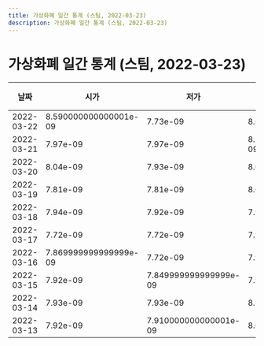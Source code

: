 ```yaml
---
title: 가상화폐 일간 통계 (스팀, 2022-03-23)
description: 가상화폐 일간 통계 (스팀, 2022-03-23)
---
```


가상화폐 일간 통계 (스팀, 2022-03-23)
===

|날짜|시가|저가|고가|종가|비고|
|--|--|--|--|--|--|
|2022-03-22|8.590000000000001e-09|7.73e-09|8.65e-09|8.1e-09|    |
|2022-03-21|7.97e-09|7.97e-09|8.250000000000001e-09|8.250000000000001e-09|    |
|2022-03-20|8.04e-09|7.93e-09|8.05e-09|7.93e-09|    |
|2022-03-19|7.81e-09|7.81e-09|8.08e-09|8.07e-09|    |
|2022-03-18|7.94e-09|7.92e-09|7.94e-09|7.94e-09|    |
|2022-03-17|7.72e-09|7.72e-09|7.94e-09|7.94e-09|    |
|2022-03-16|7.869999999999999e-09|7.72e-09|7.92e-09|7.72e-09|    |
|2022-03-15|7.92e-09|7.849999999999999e-09|7.97e-09|7.95e-09|    |
|2022-03-14|7.93e-09|7.93e-09|8.15e-09|8.15e-09|    |
|2022-03-13|7.92e-09|7.910000000000001e-09|8.04e-09|8.04e-09|    |
